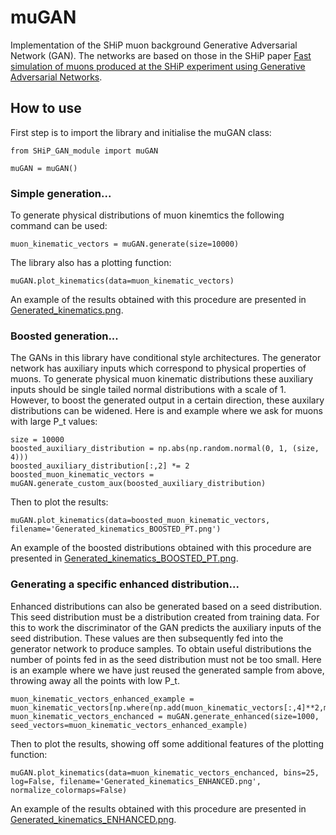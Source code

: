 # muGAN

Implementation of the SHiP muon background Generative Adversarial Network (GAN). The networks are based on those in the SHiP paper [Fast simulation of muons produced at the SHiP
experiment using Generative Adversarial Networks](https://arxiv.org/abs/1909.04451).

## How to use

First step is to import the library and initialise the muGAN class:
```
from SHiP_GAN_module import muGAN

muGAN = muGAN()
```


### Simple generation...

To generate physical distributions of muon kinemtics the following command can be used:
```
muon_kinematic_vectors = muGAN.generate(size=10000)
```

The library also has a plotting function:
```
muGAN.plot_kinematics(data=muon_kinematic_vectors)
```

An example of the results obtained with this procedure are presented in [Generated_kinematics.png](Generated_kinematics.png).


### Boosted generation...

The GANs in this library have conditional style architectures. The generator network has auxiliary inputs which correspond to physical properties of muons. To generate physical muon kinematic distributions these auxiliary inputs should be single tailed normal distributions with a scale of 1. However, to boost the generated output in a certain direction, these auxilary distributions can be widened. Here is and example where we ask for muons with large P_t values:
```
size = 10000
boosted_auxiliary_distribution = np.abs(np.random.normal(0, 1, (size, 4)))
boosted_auxiliary_distribution[:,2] *= 2
boosted_muon_kinematic_vectors = muGAN.generate_custom_aux(boosted_auxiliary_distribution)
```
Then to plot the results:
```
muGAN.plot_kinematics(data=boosted_muon_kinematic_vectors, filename='Generated_kinematics_BOOSTED_PT.png')
```

An example of the boosted distributions obtained with this procedure are presented in [Generated_kinematics_BOOSTED_PT.png](Generated_kinematics_BOOSTED_PT.png).



### Generating a specific enhanced distribution...

Enhanced distributions can also be generated based on a seed distribution. This seed distribution must be a distribution created from training data. For this to work the discriminator of the GAN predicts the auxiliary inputs of the seed distribution. These values are then subsequently fed into the generator network to produce samples. To obtain useful distributions the number of points fed in as the seed distribution must not be too small. Here is an example where we have just reused the generated sample from above, throwing away all the points with low P_t.
```
muon_kinematic_vectors_enhanced_example = muon_kinematic_vectors[np.where(np.add(muon_kinematic_vectors[:,4]**2,muon_kinematic_vectors[:,5]**2)>1.5)]
muon_kinematic_vectors_enchanced = muGAN.generate_enhanced(size=1000, seed_vectors=muon_kinematic_vectors_enhanced_example)
```
Then to plot the results, showing off some additional features of the plotting function:
```
muGAN.plot_kinematics(data=muon_kinematic_vectors_enchanced, bins=25, log=False, filename='Generated_kinematics_ENHANCED.png', normalize_colormaps=False)
```

An example of the results obtained with this procedure are presented in [Generated_kinematics_ENHANCED.png](Generated_kinematics_ENHANCED.png).


